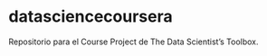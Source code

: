 datasciencecoursera
===================

Repositorio para el Course Project de The Data Scientist’s Toolbox.
